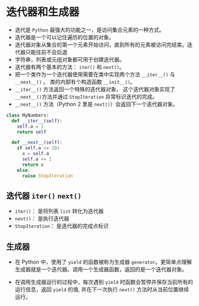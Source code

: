 # 迭代器和生成器

- 迭代是 `Python` 最强大的功能之一，是访问集合元素的一种方式。
- 迭代器是一个可以记住遍历的位置的对象。
- 迭代器对象从集合的第一个元素开始访问，直到所有的元素被访问完结束。迭代器只能往前不会后退
- 字符串，列表或元组对象都可用于创建迭代器。
- 迭代器有两个基本的方法： `iter()` 和 `next()`。
- 把一个类作为一个迭代器使用需要在类中实现两个方法 `__iter__()` 与 `__next__()` 。
类的内部有个构造函数 `__init__()`。
- `__iter__()` 方法返回一个特殊的迭代器对象， 这个迭代器对象实现了 `__next__()`方法并通过 `StopIteration` 异常标识迭代的完成。
- `__next__()` 方法（Python 2 里是 `next()`）会返回下一个迭代器对象。

```python
class MyNumbers:
  def __iter__(self):
    self.a = 1
    return self

  def __next__(self):
    if self.a <= 20:
      x = self.a
      self.a += 1
      return x
    else:
      raise StopIteration
```

## 迭代器 `iter()` `next()`

- `iter()`： 是将列表 `list` 转化为迭代器
- `next()`： 是执行迭代器
- `StopIteration`： 是迭代器的完成点标识

## 生成器

- 在 Python 中，使用了 `yield` 的函数被称为生成器 `generator`。更简单点理解生成器就是一个迭代器。调用一个生成器函数，返回的是一个迭代器对象。

- 在调用生成器运行的过程中，每次遇到 `yield` 时函数会暂停并保存当前所有的运行信息，返回 `yield` 的值, 并在下一次执行 `next()` 方法时从当前位置继续运行。
